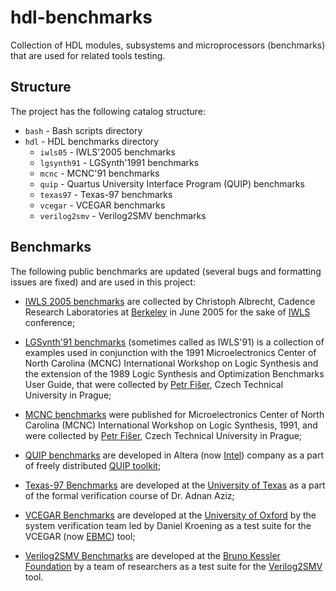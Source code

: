 # hdl-benchmarks

Collection of HDL modules, subsystems and microprocessors (benchmarks)
that are used for related tools testing.

## Structure

The project has the following catalog structure:

 - `bash` - Bash scripts directory
 - `hdl` - HDL benchmarks directory
   - `iwls05` - IWLS'2005 benchmarks
   - `lgsynth91` - LGSynth'1991 benchmarks
   - `mcnc` - MCNC'91 benchmarks
   - `quip` - Quartus University Interface Program (QUIP) benchmarks
   - `texas97` - Texas-97 benchmarks
   - `vcegar` - VCEGAR benchmarks
   - `verilog2smv` - Verilog2SMV benchmarks

## Benchmarks

The following public benchmarks are updated (several bugs and formatting issues
are fixed) and are used in this project:

 - [IWLS 2005 benchmarks](https://iwls.org/iwls2005/benchmarks.html) are collected
 by Christoph Albrecht, Cadence Research Laboratories at [Berkeley](https://www.berkeley.edu/)
 in June 2005 for the sake of [IWLS](iwls.org) conference;

 - [LGSynth'91 benchmarks](https://ddd.fit.cvut.cz/www/prj/Benchmarks/LGSynth91.7z) (sometimes
 called as IWLS'91) is a collection of examples used in conjunction with the 1991
 Microelectronics Center of North Carolina (MCNC) International Workshop on Logic Synthesis
 and the extension of the 1989 Logic Synthesis and Optimization Benchmarks User Guide, that were
 collected by [Petr Fišer](https://ddd.fit.cvut.cz/www/prj/Benchmarks/index.php?page=contact),
 Czech Technical University in Prague;

 - [MCNC benchmarks](https://ddd.fit.cvut.cz/www/prj/Benchmarks/MCNC.7z) were published
 for Microelectronics Center of North Carolina (MCNC) International Workshop on Logic Synthesis,
 1991, and were collected by [Petr Fišer](https://ddd.fit.cvut.cz/www/prj/Benchmarks/index.php?page=contact),
 Czech Technical University in Prague;

 - [QUIP benchmarks](https://github.com/neilisaac/ece496/tree/master/reference/quip_toolkit-9.0/benchmarks) are developed in Altera (now [Intel](https://www.intel.com/content/www/us/en/homepage.html))
 company as a part of freely distributed [QUIP toolkit](https://github.com/neilisaac/ece496/tree/master/reference/quip_toolkit-9.0);

 - [Texas-97 Benchmarks](https://ptolemy.berkeley.edu/projects/embedded/research/vis/texas-97)
 are developed at the [University of Texas](https://www.utexas.edu/) as a part
 of the formal verification course of Dr. Adnan Aziz;

 - [VCEGAR Benchmarks](http://www.cprover.org/hardware/benchmarks/vcegar-benchmarks.tgz)
 are developed at the [University of Oxford](http://www.ox.ac.uk/) by the system
 verification team led by Daniel Kroening as a test suite for the VCEGAR
 (now [EBMC](http://www.cprover.org/ebmc/)) tool;

 - [Verilog2SMV Benchmarks](https://es-static.fbk.eu/tools/verilog2smv/dload/date2016-experiments.tar.bz2)
 are developed at the [Bruno Kessler Foundation](https://www.fbk.eu/en/) by a team
 of researchers as a test suite for the [Verilog2SMV](https://es-static.fbk.eu/tools/verilog2smv/) tool.
